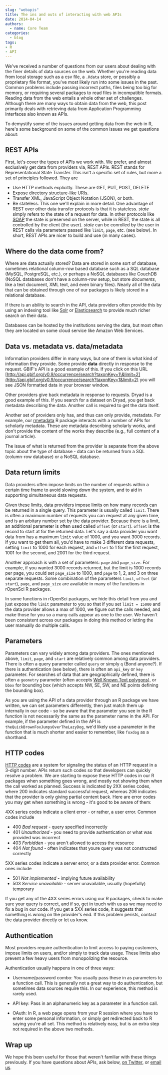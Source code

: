 ```yaml
---
slug: "webapis"
title: The ins and outs of interacting with web APIs
date: 2014-04-14
authors:
  - name: Core Team
categories:
  - blog
tags:
- R
- API
---
```


We've received a number of questions from our users about dealing with the finer details of data sources on the web. Whether you're reading data from local storage such as a csv file, a `.Rdata` store, or possibly a proprietary file format, you've most likely run into some issues in the past. Common problems include passing incorrect paths, files being too big for memory, or requiring several packages to read files in incompatible formats. Reading data from the web entails a whole other set of challenges. Although there are many ways to obtain data from the web, this post primarily deals with retrieving data from Application Programming Interfaces also known as APIs.

To demystify some of the issues around getting data from the web in R, here's some background on some of the common issues we get questions about:

## REST APIs

First, let's cover the types of APIs we work with. We prefer, and almost exclusively get data from providers via, REST APIs. REST stands for Representational State Transfer.  This isn't a specific set of rules, but more a set of principles followed. They are

- Use HTTP methods explicitly. These are GET, PUT, POST, DELETE
- Expose directory structure-like URIs.
- Transfer XML, JavaScript Object Notation (JSON), or both.
- Be stateless. This one we'll explain in more detail. One advantage of REST over other data transfer protocols is that it is stateless. *state* simply refers to the state of a request for data. In other protocols like [SOAP](http://en.wikipedia.org/wiki/SOAP) the state is preserved on the server, while in REST, the state is all controlled by the client (the user). *state* can be conrolled by the user in REST calls via parameters passed like `limit`, `page`, etc. (see below). In short, REST APIs are nicer to build and use (in many cases).

## Where do the data come from?

Where are data actually stored? Data are stored in some sort of database, sometimes relational column-row based database such as a SQL database (MySQL, PostgreSQL, etc.), or perhaps a NoSQL databases like CouchDB (NoSQL databases don't have a column-row setup, but store *documents*, like a text document, XML text, and even binary files). Nearly all of the data that can be obtained through one of our packages is likely stored in a relational database.

If there is an ability to search in the API, data providers often provide this by using an indexing tool like [Solr](https://lucene.apache.org/solr/) or [Elasticsearch](http://www.elasticsearch.org/) to provide much richer search on their data.

Databases can be hosted by the institutions serving the data, but most often they are located on some cloud service like Amazon Web Services.

## Data vs. metadata vs. data/metadata

Information providers differ in many ways, but one of them is what kind of information they provide. Some provide **data** directly in response to the request. GBIF's API is a good example of this. If you click on this URL [http://api.gbif.org/v0.9/occurrence/search?taxonKey=1\&limit=2](http://api.gbif.org/v0.9/occurrence/search?taxonKey=1&limit=2) you will see JSON formatted data in your browser window.

Other providers give back metadata in response to requests. Dryad is a good example of this. If you search for a dataset on Dryad, you get back metadata describing the data. Another call is required to get the data itself.

Another set of providers only has, and thus can only provide, metadata. For example, our [rmetadata](https://github.com/ropensci/rmetadata) R package interacts with a number of APIs for scholarly metadata. These are metadata describing scholarly works, and don't provide the content of the works they describe (e.g., full content of a journal article).

The issue of what is returned from the provider is separate from the above topic about the type of database - data can be returned from a SQL (column-row database) or a NoSQL database.

## Data return limits

Data providers often impose limits on the number of requests within a certain time frame to avoid slowing down the system, and to aid in supporting simultaneous data requests.

Given these limits, data providers impose limits on how many records can be returned in a single query. This parameter is usually called `limit`. There is often a maximum number of requests you can request at any given time, and is an arbitary number set by the data provider. Because there is a limit, an additional parameter is often used called `offset` (or `start`). `offset` is the record to start at for the returned data. Let's say a data provider you want data from has a maximum `limit` value of 1000, and you want 3000 records. If you want to get them all, you'd have to make 3 different data requests, setting `limit` to 1000 for each request, and `offset` to 1 for the first request, 1001 for the second, and 2001 for the third request.

Another approach is with a set of parameters: `page` and `page_size`. For example, if you wanted 3000 records returned, but the limit is 1000 records per page, you could set `page_size` to 1000, and `page` to 1, 2, and 3 on three separate requests. Some combination of the parameters `limit`, `offset` (or `start`), `page`, and `page_size` are available in many of the functions in rOpenSci R packages.

In some functions in rOpenSci packages, we hide this detail from you and just expose the `limit` parameter to you so that if you set `limit = 15000` and the data provider allows a max of 1000, we figure out the calls needed, and make those for you so a many calls appear as one to the user. We haven't been consistent across our packages in doing this method or letting the user manually do multiple calls.

## Parameters

Parameters can vary widely among data providers. The ones mentioned above, `limit`, `page`, and `start` are relatively common among data providers. There is often a query parameter called `query` or simply `q` (Bond anyone?). If there is authentication (see below), there is often an `api_key` or `key` parameter. For searches of data that are geographically defined, there is often a `geometry` parameter (often accepts [Well Known Text polygons](http://en.wikipedia.org/wiki/Well-known_text)), or `bbox` for bounding box (which accepts NW, SE, SW, and NE points defining the bounding box).

As you are using the API of a data provider through an R package we have written, we can set parameters differently, then just match them up internally in our code - so be aware that the parameter you see in the R function is not necessarily the same as the parameter name in the API. For example, if the parameter defined in the API is `theQuickBrownFoxJumpsOverTheLazyDog`, we'd likely use a parameter in the function that is much shorter and easier to remember, like `foxdog` as a shorthand.

## HTTP codes

[HTTP codes](http://en.wikipedia.org/wiki/Http_codes) are a system for signaling the status of an HTTP request in a 3-digit number. APIs return such codes so that developers can quickly resolve a problem. We are starting to expose these HTTP codes in our R packages when something goes wrong, and mostly not showing them when the call worked as planned. Success is indicated by 2XX series codes, where 200 indicates standard successful request, whereas 206 indicates that the provider is only giving partial content back. Here are error codes you may get when something is wrong - it's good to be aware of them:

4XX series codes indicate a client error - or rather, a user error. Common codes include

- 400 *Bad request* - query specified incorrectly
- 401 *Unauthorized* - you need to provide authentication or what was provided was incorrect
- 403 *Forbidden* - you aren't allowed to access the resource
- 404 *Not found* - often indicates that youre query was not constructed correctly

5XX series codes indicate a server error, or a data provider error. Common ones include

- 501 *Not implemented* - implying future availability
- 503 *Service unavailable* - server unavailable, usually (hopefully) temporary

If you get any of the 4XX series errors using our R packages, check to make sure your query is correct, and if so, get in touch with us as we may need to fix a bug in our code. If you get a 5XX series code, it suggests that something is wrong on the provider's end. If this problem perists, contact the data provider directly or let us know.

## Authentication

Most providers require authentication to limit access to paying customers, impose limits on users, and/or simply to track data usage. These limits also prevent a few heavy users from monopolizing the resource.

Authentication usually happens in one of three ways:

- Username/password combo: You usually pass these in as parameters to a function call. This is generally not a great way to do authentication, but sometimes data sources require this. In our experience, this method is rarely used.

- API key: Pass in an alphanumeric key as a parameter in a function call.

- OAuth:  In R, a web page opens from your R session where you have to enter some personal information, or simply get redirected back to R saying you're all set. This method is relatively easy, but is an extra step not required in the above two methods.

## Wrap up

We hope this been useful for those that weren't familiar with these things previously. If you have questions about APIs, ask below, [on Twitter](https://twitter.com/ropensci), or [email us](mailto:info@ropensci.org).

